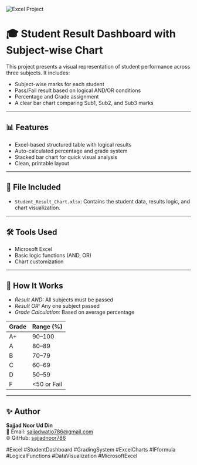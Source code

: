 ![Excel Project](https://img.shields.io/badge/Made%20With-Excel-217346?logo=microsoft-excel&logoColor=white&style=for-the-badge)

# 🎓 Student Result Dashboard with Subject-wise Chart

This project presents a visual representation of student performance across three subjects. It includes:

- Subject-wise marks for each student
- Pass/Fail result based on logical AND/OR conditions
- Percentage and Grade assignment
- A clear bar chart comparing Sub1, Sub2, and Sub3 marks

---

## 📊 Features
- Excel-based structured table with logical results
- Auto-calculated percentage and grade system
- Stacked bar chart for quick visual analysis
- Clean, printable layout

---

## 📁 File Included
- `Student_Result_Chart.xlsx`: Contains the student data, results logic, and chart visualization.

---

## 🛠 Tools Used
- Microsoft Excel
- Basic logic functions (AND, OR)
- Chart customization

---

## 🧠 How It Works
- *Result AND:* All subjects must be passed
- *Result OR:* Any one subject passed
- *Grade Calculation:* Based on average percentage

| Grade | Range (%) |
|-------|------------|
| A+    | 90–100     |
| A     | 80–89      |
| B     | 70–79      |
| C     | 60–69      |
| D     | 50–59      |
| F     | <50 or Fail |

---

## ✨ Author
**Sajjad Noor Ud Din**  
📧 Email: [sajjadwatio786@gmail.com](mailto:sajjadwatio786@gmail.com)  
🌐 GitHub: [sajjadnoor786](https://github.com/sajjadnoor786)

#Excel #StudentDashboard #GradingSystem #ExcelCharts #IFformula #LogicalFunctions #DataVisualization #MicrosoftExcel
